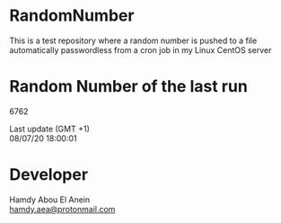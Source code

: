 # RandomNumber    
This is a test repository where a random number is pushed to a file automatically passwordless from a cron job in my Linux CentOS server    
# Random Number of the last run   
6762
      
Last update (GMT +1)    
08/07/20 18:00:01
# Developer    
Hamdy Abou El Anein   
hamdy.aea@protonmail.com
